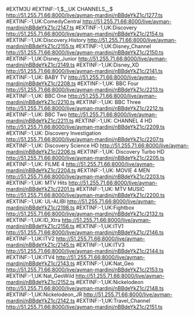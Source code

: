 #EXTM3U 
#EXTINF:-1,$__UK CHANNELS__$
http://51.255.71.66:8000/live/ayman-mardini/nBBdeYkZ1c/1277.ts
#EXTINF:-1,UK:ComedyCentral
http://51.255.71.66:8000/live/ayman-mardini/nBBdeYkZ1c/2147.ts
#EXTINF:-1,UK:Discovery
http://51.255.71.66:8000/live/ayman-mardini/nBBdeYkZ1c/2154.ts
#EXTINF:-1,UK:Discovery.History
http://51.255.71.66:8000/live/ayman-mardini/nBBdeYkZ1c/2155.ts
#EXTINF:-1,UK:Disney_Channel
http://51.255.71.66:8000/live/ayman-mardini/nBBdeYkZ1c/2150.ts
#EXTINF:-1,UK:Disney_Junior
http://51.255.71.66:8000/live/ayman-mardini/nBBdeYkZ1c/2149.ts
#EXTINF:-1,UK:Disney_XD
http://51.255.71.66:8000/live/ayman-mardini/nBBdeYkZ1c/2141.ts
#EXTINF:-1,UK: BABY TV
http://51.255.71.66:8000/live/ayman-mardini/nBBdeYkZ1c/2208.ts
#EXTINF:-1,UK: BBC Four
http://51.255.71.66:8000/live/ayman-mardini/nBBdeYkZ1c/2213.ts
#EXTINF:-1,UK: BBC One
http://51.255.71.66:8000/live/ayman-mardini/nBBdeYkZ1c/2210.ts
#EXTINF:-1,UK: BBC Three
http://51.255.71.66:8000/live/ayman-mardini/nBBdeYkZ1c/2212.ts
#EXTINF:-1,UK: BBC Two
http://51.255.71.66:8000/live/ayman-mardini/nBBdeYkZ1c/2211.ts
#EXTINF:-1,UK: CHANNEL 4 HD
http://51.255.71.66:8000/live/ayman-mardini/nBBdeYkZ1c/2209.ts
#EXTINF:-1,UK: Discovery Investigation
http://51.255.71.66:8000/live/ayman-mardini/nBBdeYkZ1c/2207.ts
#EXTINF:-1,UK: Discovery Science HD
http://51.255.71.66:8000/live/ayman-mardini/nBBdeYkZ1c/2206.ts
#EXTINF:-1,UK: Discovery Turbo HD
http://51.255.71.66:8000/live/ayman-mardini/nBBdeYkZ1c/2205.ts
#EXTINF:-1,UK: FILME 4
http://51.255.71.66:8000/live/ayman-mardini/nBBdeYkZ1c/2204.ts
#EXTINF:-1,UK: MOVIE 4 MEN
http://51.255.71.66:8000/live/ayman-mardini/nBBdeYkZ1c/2203.ts
#EXTINF:-1,UK: MTV Hits
http://51.255.71.66:8000/live/ayman-mardini/nBBdeYkZ1c/2201.ts
#EXTINF:-1,UK: MTV MUSIC
http://51.255.71.66:8000/live/ayman-mardini/nBBdeYkZ1c/2200.ts
#EXTINF:-1,UK: UL-ALIBI
http://51.255.71.66:8000/live/ayman-mardini/nBBdeYkZ1c/2198.ts
#EXTINF:-1,UK:Fightbox
http://51.255.71.66:8000/live/ayman-mardini/nBBdeYkZ1c/2132.ts
#EXTINF:-1,UK:ID_Xtra
http://51.255.71.66:8000/live/ayman-mardini/nBBdeYkZ1c/2156.ts
#EXTINF:-1,UK:ITV1
http://51.255.71.66:8000/live/ayman-mardini/nBBdeYkZ1c/2146.ts
#EXTINF:-1,UK:ITV2
http://51.255.71.66:8000/live/ayman-mardini/nBBdeYkZ1c/2145.ts
#EXTINF:-1,UK:ITV3
http://51.255.71.66:8000/live/ayman-mardini/nBBdeYkZ1c/2144.ts
#EXTINF:-1,UK:ITV4
http://51.255.71.66:8000/live/ayman-mardini/nBBdeYkZ1c/2143.ts
#EXTINF:-1,UK:Nat_Geo
http://51.255.71.66:8000/live/ayman-mardini/nBBdeYkZ1c/2153.ts
#EXTINF:-1,UK:Nat_GeoWild
http://51.255.71.66:8000/live/ayman-mardini/nBBdeYkZ1c/2152.ts
#EXTINF:-1,UK:Nickelodeon
http://51.255.71.66:8000/live/ayman-mardini/nBBdeYkZ1c/2148.ts
#EXTINF:-1,UK:Nickelodeon_JR
http://51.255.71.66:8000/live/ayman-mardini/nBBdeYkZ1c/2142.ts
#EXTINF:-1,UK:Travel_Channel
http://51.255.71.66:8000/live/ayman-mardini/nBBdeYkZ1c/2151.ts
